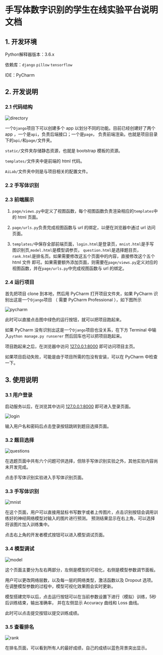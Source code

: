 # 手写体数字识别的学生在线实验平台说明文档

## 1. 开发环境

Python解释器版本：3.6.x

依赖库：`django` `pillow` `tensorflow` 

IDE：PyCharm

## 2. 开发说明

### 2.1 代码结构

![directory](img/directory.png)

一个`Django`项目下可以创建多个 app 以划分不同的功能。目前已经创建好了两个 app ，一个是`api`，负责后端接口；一个是`page`，
负责前端渲染。也就是项目目录下的`api/`和`page/`文件夹。

`static/`文件夹存储静态资源，也就是 bootstrap 模板的资源。

`templates/`文件夹中是前端的 html 代码。

`AiLab/`文件夹中则是与项目相关的配置文件。


### 2.2 手写体识别

### 2.3 前端展示

1. `page/views.py`中定义了视图函数，每个视图函数负责渲染相应的`templates`中的 html 页面。

2. `page/urls.py`负责完成视图函数与 url 的绑定，以便在浏览器中通过 url 访问页面。

3. `templates/`中保存全部前端页面，`login.html`是登录页，`mnist.html`是手写图识别页,`model.html`是模型调参页，
`question.html`是选择题目页，`rank.html`是排名页。如果需要修改这五个页面中的内容，直接修改这个五个 html 文件
即可。如果需要额外添加页面，则需要在`page/views.py`定义对应的视图函数，并在`page/urls.py`中完成视图函数与 url 的绑定。

### 2.4 运行项目

首先把项目 clone 到本地，然后用 PyCharm 打开项目文件夹，如果 PyCharm 识别出这是一个`Django`项目
（ 需要 PyCharm Professional ），如下图所示

![pycharm](img/pycharm.png)

此时可以直接点击图中绿色的运行按钮，就可以把项目跑起来。

如果 PyCharm 没有识别出这是一个`Django`项目也没关系，在下方 Terminal 中输入`python manage.py runserer`
然后回车也可以把项目跑起来。

项目跑起来之后，在浏览器中访问 [127.0.0.1:8000](http://127.0.0.1:8000) 即可访问项目主页。

如果项目启动失败，可能是由于项目所需的包没有安装，可以在 PyCharm 中检查一下。

## 3. 使用说明

### 3.1 用户登录

启动服务以后，在浏览其中访问 [127.0.0.1:8000](http://127.0.0.1:8000) 即可进入登录页面。

![login](img/login.png)

输入用户名和密码后点击登录按钮跳转到题目选择页面。

### 3.2 题目选择

![questions](img/questions.png)

在选题页面中共有六个问题可供选择，但除手写体识别实验之外，其他实验内容尚未开发完成。

点击手写体识别实验进入手写体识别页面。

### 3.3 手写体识别

![mnist](img/mnist.png)

在这个页面，用户可以直接用鼠标书写数字或者上传图片，点击识别按钮会调用训练好的神经网络模型对输入的图片进行预测。
预测结果显示在右上角，可以选择将该图片加入训练集中。

点击右上角的开发者模式按钮可以进入模型调试页面。

### 3.4 模型调试

![model](img/model.png)

这个页面主要分为左右两部分，左侧是模型的可视化，右侧是模型参数调节面板。

用户可以更改网络层数，以及每一层的网络类型，激活函数以及 Dropout 选项。在调整模型参数的过程中，模型可视化效果图会实时更新。

模型搭建完毕以后，点击运行按钮可以在当前参数设置下进行（模拟）训练，5秒后训练结束，输出准确率，
并在左侧显示 Accuracy 曲线和 Loss 曲线。

此时可以点击提交按钮以提交训练成绩。

### 3.5 查看排名

![rank](img/rank.png)

在排名页面，可以看到所有人的最好成绩，自己的成绩以蓝色背景突出显示。
